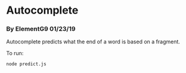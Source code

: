 # Autocomplete
### By ElementG9 01/23/19

Autocomplete predicts what the end of a word is based on a fragment.

To run:

`node predict.js`
